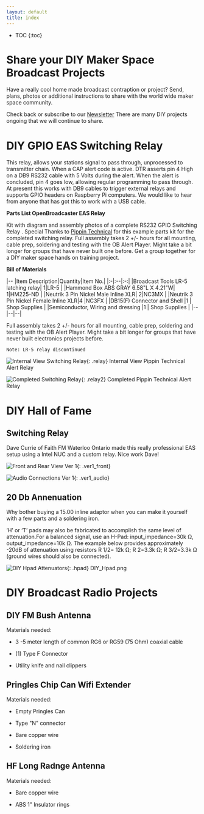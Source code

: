 ```yaml
---
layout: default
title: index
---
```


* TOC
{:toc}

# Share your DIY Maker Space Broadcast Projects

Have a really cool home made broadcast contraption or project? Send, plans, photos or additional instructions to share with the world wide maker space community.

Check back or subscribe to our [Newsletter](https://openbroadcaster.com/newsletter) There are many DIY projects ongoing that we will continue to share.

# DIY GPIO EAS Switching Relay

This relay, allows your stations signal to pass through, unprocessed to transmitter chain.  When a CAP alert code is active. DTR asserts pin 4 High on a DB9 RS232 cable with 5 Volts during the alert.  When the alert is concluded, pin 4 goes low, allowing regular programming to pass through.  At present this works with DB9 cables to trigger external relays and supports GPIO headers on Raspberry Pi computers.   We would like to hear from anyone that has got this to work with a USB cable.  

__Parts List OpenBroadcaster EAS Relay__

Kit with diagram and assembly photos of a complete RS232 GPIO Switching Relay .  Special Thanks to [Pippin Technical](https://pippintech.com/) for this example  parts kit for the completed switching relay.  Full assembly takes 2 +/- hours for all mounting, cable prep, soldering and testing with the OB Alert Player. Might take a bit longer for groups that have never built one before. Get a group together for a DIY maker space hands on training project.

__Bill of Materials__

|--
|Item Description|Quantity|Item No.| 
|:-|:--|:-:|
|Broadcast Tools LR-5 latching relay| 1|LR-5 |
|Hammond Box ABS GRAY 6.58"L X 4.21"W| 1|HM225-ND |
|Neutrik 3 Pin Nickel Male Inline XLR| 2|NC3MX |
|Neutrik 3 Pin Nickel Female Inline XLR|4 |NC3FX |
|DB15(F) Connector and Shell |1 | Shop Supplies |
|Semiconductor, Wiring and dressing |1 | Shop Supplies |
|--|--|--|

Full assembly takes 2 +/- hours for all mounting, cable prep, soldering and testing with the OB Alert Player. Might take a bit longer for groups that have never built electronics projects before.

`Note: LR-5 relay discontinued`

![ Internal View Switching Relay](/diy-broadcast/img/Pippin_Technical_Alert_Relay_Internal700px.jpg ){: .relay} Internal View Pippin Technical Alert Relay

![ Completed Switching Relay](/diy-broadcast/img/Pippin_Technical_Alert_Relay700px.jpg ){: .relay2} Completed Pippin Technical Alert Relay

# DIY Hall of Fame

## Switching Relay

Dave Currie of Faith FM Waterloo Ontario made this really professional EAS setup using a Intel NUC and a custom relay.  Nice work Dave!

![Front and Rear View Ver 1](/diy-broadcast/img/Ver1_Front_and_Rear700px.jpg ){: .ver1_front} 

![Audio Connections Ver 1](/diy-broadcast/img/Ver1_Audio_Connections700px.jpg ){: .ver1_audio} 

## 20 Db Annenuation

Why bother buying a 15.00 inline adaptor when you can make it yourself with a few parts and a soldering iron.

‘H’ or ‘T’ pads may also be fabricated to accomplish the same level of attenuation.For a balanced signal, use an H-Pad: input_impedance=30k Ω, output_impedance=10k Ω. The example below provides approximately -20dB of attenuation using resistors R 1/2= 12k Ω; R 2=3.3k Ω; R 3/2=3.3k Ω (ground wires should also be connected).

![DIY Hpad Attenuators](/diy-broadcast/img/DIY_Hpad.png ){: .hpad} DIY_Hpad.png

# DIY Broadcast Radio Projects

## DIY FM Bush Antenna

Materials needed:

- 3 -5 meter length of common RG6 or RG59 (75 Ohm) coaxial cable

- (1) Type F Connector

- Utility knife and nail clippers

## Pringles Chip Can Wifi Extender

Materials needed:

- Empty Pringles Can

- Type "N" connector

- Bare copper wire

- Soldering iron

## HF Long Radnge Antenna 

Materials needed:

- Bare copper wire

- ABS 1" Insulator rings
